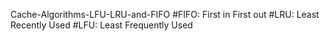 Cache-Algorithms-LFU-LRU-and-FIFO
#FIFO: First in First out
#LRU:  Least Recently Used
#LFU: Least Frequently Used
